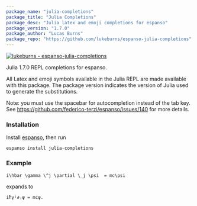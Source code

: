 ```yaml
---
package_name: "julia-completions"
package_title: "Julia Completions"
package_desc: "Julia latex and emoji completions for espanso"
package_version: "1.7.0"
package_author: "Lucas Burns"
package_repo: "https://github.com/lukeburns/espanso-julia-completions"
---
```


[![lukeburns - espanso-julia-completions](https://img.shields.io/static/v1?label=lukeburns&message=espanso-julia-completions&color=blue&logo=github)](https://github.com/lukeburns/espanso-julia-completions)

Julia 1.7.0 REPL completions for espanso.

All Latex and emoji symbols available in the Julia REPL are made available with this package. The package version indicates the version of Julia used to generate the substitutions.

Note: you must use the spacebar for autocompletion instead of the tab key. See https://github.com/federico-terzi/espanso/issues/140 for more details.

### Installation

Install [espanso](https://espanso.org/install/), then run

```
espanso install julia-completions
```

### Example

```
i\hbar \gamma \^j \partial \_j \psi  = mc\psi
```
expands to
```
iħγʲ∂ⱼψ = mcψ.
```
